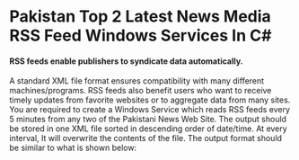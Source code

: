 # Pakistan Top 2 Latest News Media RSS Feed Windows Services In C#

#### RSS feeds enable publishers to syndicate data automatically.
A standard XML file format ensures compatibility with many different machines/programs. RSS feeds also benefit users who want to receive timely updates from favorite websites or to aggregate data from many sites. You are required to create a Windows Service which reads RSS feeds every 5 minutes from any two of the Pakistani News Web Site. The output should be stored in one XML file sorted in descending order of date/time. At every interval, It will overwrite the contents of the file. The output format should be similar to what is shown below:

<NewsItem>  

<Title> 
<Description> 
<PublishedDate> 
<NewsChannel> 

</NewsItem>

## Requirment


```
1. Visual Studio
2. Windows Services Support.
3. Active Internet Connection.
4. List the top 2 news media RSS Feed Url.
4. Every 5 minutes read RSS feeds from Two Website and Overwrite XML file
```

## Top 2 News Media Links

```
1. https://arynews.tv/en/feed/
2. https://www.express.pk/feed/
```

## Contributing
Pull requests are welcome. For major changes, please open an issue first to discuss what you would like to change.

